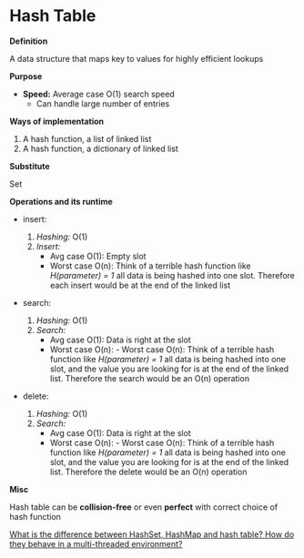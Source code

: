 # Hash Table

**Definition**

A data structure that maps key to values for highly efficient lookups

**Purpose**

- **Speed:** Average case O(1) search speed 
  - Can handle large number of entries


**Ways of implementation**  

1. A hash function, a list of linked list
2. A hash function, a dictionary of linked list

**Substitute**

Set

**Operations and its runtime**
- insert:   
  1. *Hashing:* O(1)
  2. *Insert:* 
      - Avg case O(1): Empty slot
      - Worst case O(n): Think of a terrible hash function like *H(parameter) = 1* all data is being hashed into one slot. Therefore each insert would be at the end of the linked list
- search:
  1. *Hashing:* O(1)
  2. *Search:*
      - Avg case O(1): Data is right at the slot
      - Worst case O(n): - Worst case O(n): Think of a terrible hash function like *H(parameter) = 1* all data is being hashed into one slot, and the value you are looking for is at the end of the linked list. Therefore the search would be an O(n) operation

- delete:  
  1. *Hashing:* O(1)
  2. *Search:*
      - Avg case O(1): Data is right at the slot
      - Worst case O(n): - Worst case O(n): Think of a terrible hash function like *H(parameter) = 1* all data is being hashed into one slot, and the value you are looking for is at the end of the linked list. Therefore the delete would be an O(n) operation

**Misc**  

Hash table can be **collision-free** or even **perfect** with correct choice of hash function

[What is the difference between HashSet, HashMap and hash table? How do they behave in a multi-threaded environment?](https://www.quora.com/What-is-the-difference-between-HashSet-HashMap-and-hash-table-How-do-they-behave-in-a-multi-threaded-environment)


